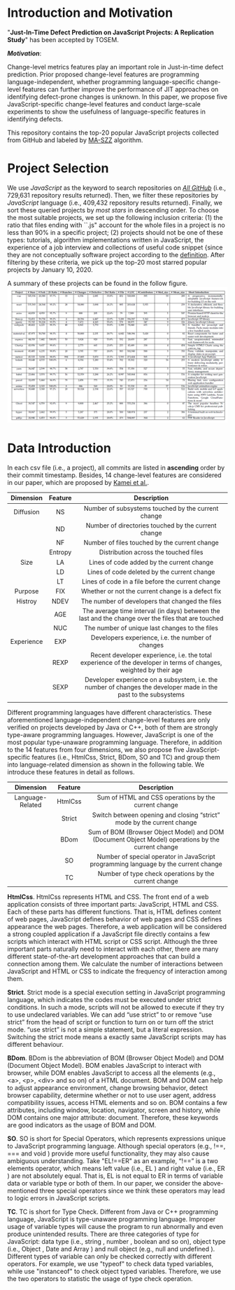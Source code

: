 # Introduction and Motivation

"**Just-In-Time Defect Prediction on JavaScript Projects: A Replication Study**" has been accepted by TOSEM.


***Motivation***:

Change-level metrics features play an important role in Just-in-time defect prediction.
Prior proposed change-level features are programming language-independent, whether programming language-specific change-level features can further improve the performance of JIT approaches on identifying defect-prone changes is unknown.
In this paper, we propose five JavaScript-specific change-level features and conduct large-scale experiments to show the usefulness of language-specific features in identifying defects.


This repository contains the top-20 popular JavaScript projects collected from GitHub and labeled by [MA-SZZ](https://github.com/danielcalencar/ma-szz) algorithm.



# Project Selection

We use *JavaScript* as the keyword to search repositories on *[All GitHub](https://github.com/)* (i.e., 729,631 repository results returned).
Then, we filter these repositories by *JavaScript* language (i.e., 409,432 repository results returned).
Finally, we sort these queried projects by *most stars* in descending order.
To choose the most suitable projects, we set up the following inclusion criteria: (1) the ratio  that files ending with ``.js" account for the whole files in a project is no less than 90\% in a specific project;  (2)  projects should not be one of these types: tutorials, algorithm implementations written in JavaScript, the experience of a job interview and collections of useful code snippet {since they are not conceptually software project according to the [definition](https://en.wikipedia.org/wiki/Software\_development).
After filtering by these criteria, we pick up the top-20 most starred popular projects by January 10, 2020.

A summary of
these projects can be found in the follow figure.
![Summary of studied JavaScript projects](jsprojects.png)

# Data Introduction

In each csv file (i.e., a project), all commits are listed in **ascending** order by their commit timestamp.
Besides, 14 change-level features are considered in our paper, which are proposed by [Kamei et al.](https://www.researchgate.net/publication/260648765_A_Large-Scale_Empirical_Study_of_Just-in-Time_Quality_Assurance).




|Dimension    | Feature  | Description | 
|:-------:|:--:|:--------:|
|Diffusion  | NS  | Number of subsystems touched by the current change |
|| ND  | Number of directories touched by the current change |
|| NF  | Number of files touched by the current change | 
|| Entropy  | Distribution across the touched files | 
|Size  | LA  | Lines of code added by the current change |
|| LD  | Lines of code deleted by the current change |
|   | LT  | Lines of code in a file before the current change |
|Purpose  | FIX  | Whether or not the current change is a defect fix |
|Histroy  | NDEV  | The number of developers that changed the files |
|  | AGE  | The average time interval (in days) between the last and the change over the files that are touched |
| | NUC  | The number of unique last changes to the files |
|Experience  | EXP  | Developers experience, i.e. the number of changes |
|  | REXP  | Recent developer experience, i.e. the total experience of the developer in terms of changes, weighted by their age |
| | SEXP  | Developer experience on a subsystem, i.e. the number of changes the developer made in the past to the subsystems |
||||


Different programming languages have different characteristics. These aforementioned language-independent change-level features are only verified on projects developed by Java or C++, both of them are strongly type-aware programming languages. However, JavaScript is one of the most popular type-unaware programming language. 
Therefore, in addition to the 14 features from four dimensions, we also propose five JavaScript-specific features (i.e., HtmlCss, Strict, BDom, SO and TC) and group them into language-related dimension as shown in the following table. 
We introduce these features in detail as follows.


|Dimension    | Feature  | Description | 
|:-------:|:--:|:--------:|
|Language-Related    | HtmlCss  | Sum of HTML and CSS operations by the current change| 
||Strict|Switch between opening and closing “strict” mode by the current change|
||BDom|Sum of BOM (Browser Object Model) and DOM (Document Object Model) operations by the current change|
||SO|Number of special operator in JavaScript programming language by the current change|
||TC|Number of type check operations by the current change|

**HtmlCss**. HtmlCss represents HTML and CSS. The front end of a web application
consists of three important parts: JavaScript, HTML and CSS. Each of these parts has
different functions. That is, HTML defines content of web pages, JavaScript defines behavior
of web pages and CSS defines appearance the web pages. Therefore, a web application
will be considered a strong coupled application if a JavaScript file directly contains a few
scripts which interact with HTML script or CSS script. Although the three important
parts naturally need to interact with each other, there are many different state-of-the-art
development approaches that can build a connection among them. We calculate the number
of interactions between JavaScript and HTML or CSS to indicate the frequency of interaction
among them.

**Strict**. Strict mode is a special execution setting in JavaScript programming language,
which indicates the codes must be executed under strict conditions. In such a mode, scripts
will not be allowed to execute if they try to use undeclared variables. We can add “use strict”
to or remove “use strict” from the head of script or function to turn on or turn off the strict
mode. “use strict” is not a simple statement, but a literal expression. Switching the strict
mode means a exactly same JavaScript scripts may has different behaviour.

**BDom**. BDom is the abbreviation of BOM (Browser Object Model) and DOM (Document
Object Model). BOM enables JavaScript to interact with browser, while DOM enables
JavaScript to access all the elements (e.g., \<a>, \<p>, \<div> and so on) of a HTML
document. BOM and DOM can help to adjust appearance environment, change browsing
behavior, detect browser capability, determine whether or not to use user agent, address
compatibility issues, access HTML elements and so on. BOM contains a few attributes,
including window, location, navigator, screen and history, while DOM contains one major
attribute: document. Therefore, these keywords are good indicators as the usage of BOM
and DOM.


**SO**. SO is short for Special Operators, which represents expressions unique to JavaScript
programming language. Although special operators (e.g., !==, === and void ) provide more
useful functionality, they may also cause ambiguous understanding. Take "EL!==ER" as
an example, “!==” is a two elements operator, which means left value (i.e., EL ) and right
value (i.e., ER ) are not absolutely equal. That is, EL is not equal to ER in terms of variable
data or variable type or both of them. In our paper, we consider the above-mentioned three
special operators since we think these operators may lead to logic errors in JavaScript scripts.


**TC**. TC is short for Type Check. Different from Java or C++ programming language,
JavaScript is type-unaware programming language. Improper usage of variable types will
cause the program to run abnormally and even produce unintended results. There are three
categories of type for JavaScript: data type (i.e., string , number , boolean and so on), object
type (i.e., Object , Date and Array ) and null object (e.g., null and undefined ). Different
types of variable can only be checked correctly with different operators. For example, we
use "typeof" to check data typed variables, while use "instanceof" to check object typed
variables. Therefore, we use the two operators to statistic the usage of type check operation.